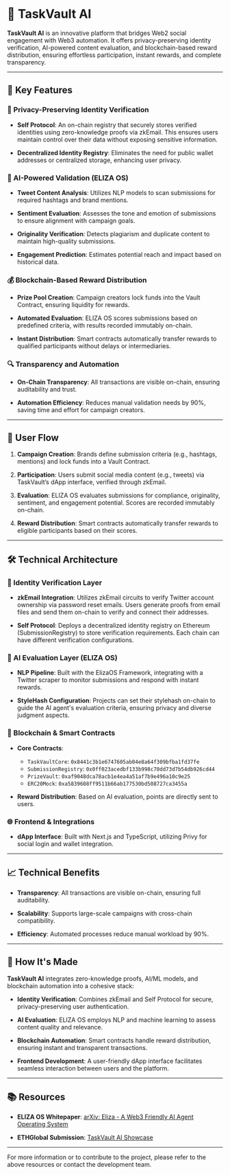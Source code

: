 # 🧠 TaskVault AI

**TaskVault AI** is an innovative platform that bridges Web2 social engagement with Web3 automation. It offers privacy-preserving identity verification, AI-powered content evaluation, and blockchain-based reward distribution, ensuring effortless participation, instant rewards, and complete transparency.

---

## 🚀 Key Features

### 🔐 Privacy-Preserving Identity Verification

- **Self Protocol**: An on-chain registry that securely stores verified identities using zero-knowledge proofs via zkEmail. This ensures users maintain control over their data without exposing sensitive information.

- **Decentralized Identity Registry**: Eliminates the need for public wallet addresses or centralized storage, enhancing user privacy.

### 🤖 AI-Powered Validation (ELIZA OS)

- **Tweet Content Analysis**: Utilizes NLP models to scan submissions for required hashtags and brand mentions.

- **Sentiment Evaluation**: Assesses the tone and emotion of submissions to ensure alignment with campaign goals.

- **Originality Verification**: Detects plagiarism and duplicate content to maintain high-quality submissions.

- **Engagement Prediction**: Estimates potential reach and impact based on historical data.

### 💰 Blockchain-Based Reward Distribution

- **Prize Pool Creation**: Campaign creators lock funds into the Vault Contract, ensuring liquidity for rewards.

- **Automated Evaluation**: ELIZA OS scores submissions based on predefined criteria, with results recorded immutably on-chain.

- **Instant Distribution**: Smart contracts automatically transfer rewards to qualified participants without delays or intermediaries.

### 🔍 Transparency and Automation

- **On-Chain Transparency**: All transactions are visible on-chain, ensuring auditability and trust.

- **Automation Efficiency**: Reduces manual validation needs by 90%, saving time and effort for campaign creators.

---

## 🧭 User Flow

1. **Campaign Creation**: Brands define submission criteria (e.g., hashtags, mentions) and lock funds into a Vault Contract.

2. **Participation**: Users submit social media content (e.g., tweets) via TaskVault’s dApp interface, verified through zkEmail.

3. **Evaluation**: ELIZA OS evaluates submissions for compliance, originality, sentiment, and engagement potential. Scores are recorded immutably on-chain.

4. **Reward Distribution**: Smart contracts automatically transfer rewards to eligible participants based on their scores.

---

## 🛠️ Technical Architecture

### 🔗 Identity Verification Layer

- **zkEmail Integration**: Utilizes zkEmail circuits to verify Twitter account ownership via password reset emails. Users generate proofs from email files and send them on-chain to verify and connect their addresses.

- **Self Protocol**: Deploys a decentralized identity registry on Ethereum (SubmissionRegistry) to store verification requirements. Each chain can have different verification configurations.

### 🤖 AI Evaluation Layer (ELIZA OS)

- **NLP Pipeline**: Built with the ElizaOS Framework, integrating with a Twitter scraper to monitor submissions and respond with instant rewards.

- **StyleHash Configuration**: Projects can set their stylehash on-chain to guide the AI agent's evaluation criteria, ensuring privacy and diverse judgment aspects.

### 🧱 Blockchain & Smart Contracts

- **Core Contracts**:
  - `TaskVaultCore`: `0x8441c3b1e6747605ab04e8a64f309bfba1fd37fe`
  - `SubmissionRegistry`: `0x0ff023acedbf133b998c70dd73d7b54db926cd44`
  - `PrizeVault`: `0xaf9048dca78acb1e4ea4a51af7b9e496a10c9e25`
  - `ERC20Mock`: `0xa5839608ff9511b66ab177530bd508727ca3455a`

- **Reward Distribution**: Based on AI evaluation, points are directly sent to users.

### 🌐 Frontend & Integrations

- **dApp Interface**: Built with Next.js and TypeScript, utilizing Privy for social login and wallet integration.

---

## 📈 Technical Benefits

- **Transparency**: All transactions are visible on-chain, ensuring full auditability.

- **Scalability**: Supports large-scale campaigns with cross-chain compatibility.

- **Efficiency**: Automated processes reduce manual workload by 90%.

---

## 🧪 How It's Made

**TaskVault AI** integrates zero-knowledge proofs, AI/ML models, and blockchain automation into a cohesive stack:

- **Identity Verification**: Combines zkEmail and Self Protocol for secure, privacy-preserving user authentication.

- **AI Evaluation**: ELIZA OS employs NLP and machine learning to assess content quality and relevance.

- **Blockchain Automation**: Smart contracts handle reward distribution, ensuring instant and transparent transactions.

- **Frontend Development**: A user-friendly dApp interface facilitates seamless interaction between users and the platform.

---

## 📚 Resources

- **ELIZA OS Whitepaper**: [arXiv: Eliza - A Web3 Friendly AI Agent Operating System](https://arxiv.org/html/2501.06781v1)

- **ETHGlobal Submission**: [TaskVault AI Showcase](https://ethglobal.com/showcase/taskvault-ai-ypts7)

---

For more information or to contribute to the project, please refer to the above resources or contact the development team.
